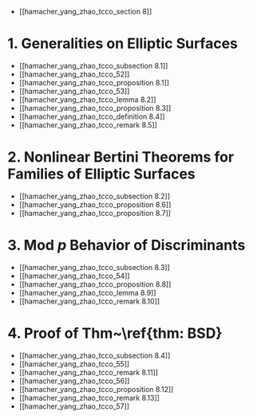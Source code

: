 - [[hamacher_yang_zhao_tcco_section 8]]
# 1. Generalities on Elliptic Surfaces
- [[hamacher_yang_zhao_tcco_subsection 8.1]]
- [[hamacher_yang_zhao_tcco_52]]
- [[hamacher_yang_zhao_tcco_proposition 8.1]]
- [[hamacher_yang_zhao_tcco_53]]
- [[hamacher_yang_zhao_tcco_lemma 8.2]]
- [[hamacher_yang_zhao_tcco_proposition 8.3]]
- [[hamacher_yang_zhao_tcco_definition 8.4]]
- [[hamacher_yang_zhao_tcco_remark 8.5]]


# 2. Nonlinear Bertini Theorems for Families of Elliptic Surfaces
- [[hamacher_yang_zhao_tcco_subsection 8.2]]
- [[hamacher_yang_zhao_tcco_proposition 8.6]]
- [[hamacher_yang_zhao_tcco_proposition 8.7]]


# 3. Mod $p$ Behavior of Discriminants
- [[hamacher_yang_zhao_tcco_subsection 8.3]]
- [[hamacher_yang_zhao_tcco_54]]
- [[hamacher_yang_zhao_tcco_proposition 8.8]]
- [[hamacher_yang_zhao_tcco_lemma 8.9]]
- [[hamacher_yang_zhao_tcco_remark 8.10]]


# 4. Proof of Thm~\ref{thm: BSD}
- [[hamacher_yang_zhao_tcco_subsection 8.4]]
- [[hamacher_yang_zhao_tcco_55]]
- [[hamacher_yang_zhao_tcco_remark 8.11]]
- [[hamacher_yang_zhao_tcco_56]]
- [[hamacher_yang_zhao_tcco_proposition 8.12]]
- [[hamacher_yang_zhao_tcco_remark 8.13]]
- [[hamacher_yang_zhao_tcco_57]]


